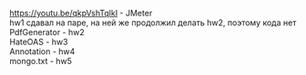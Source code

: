 https://youtu.be/qkpVshTqlkI - JMeter <br>
hw1 сдавал на паре, на ней же продолжил делать hw2, поэтому кода нет <br>
PdfGenerator - hw2 <br>
HateOAS - hw3 <br>
Annotation - hw4 <br>
mongo.txt - hw5 <br>
